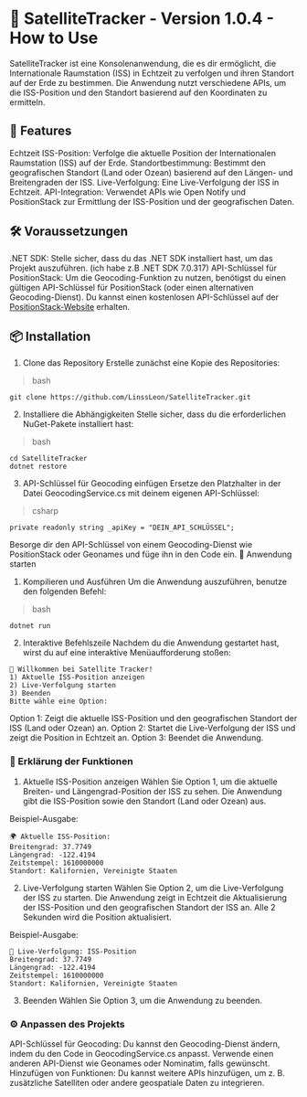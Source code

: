 # 🚀 SatelliteTracker - Version 1.0.4 - How to Use
SatelliteTracker ist eine Konsolenanwendung, die es dir ermöglicht, die Internationale Raumstation (ISS) in Echtzeit zu verfolgen und ihren Standort auf der Erde zu bestimmen. Die Anwendung nutzt verschiedene APIs, um die ISS-Position und den Standort basierend auf den Koordinaten zu ermitteln.

## 🚀 Features

Echtzeit ISS-Position: Verfolge die aktuelle Position der Internationalen Raumstation (ISS) auf der Erde.
Standortbestimmung: Bestimmt den geografischen Standort (Land oder Ozean) basierend auf den Längen- und Breitengraden der ISS.
Live-Verfolgung: Eine Live-Verfolgung der ISS in Echtzeit.
API-Integration: Verwendet APIs wie Open Notify und PositionStack zur Ermittlung der ISS-Position und der geografischen Daten.

## 🛠️ Voraussetzungen

.NET SDK: Stelle sicher, dass du das .NET SDK installiert hast, um das Projekt auszuführen. (ich habe z.B .NET SDK 7.0.317)
API-Schlüssel für PositionStack: Um die Geocoding-Funktion zu nutzen, benötigst du einen gültigen API-Schlüssel für PositionStack (oder einen alternativen Geocoding-Dienst). Du kannst einen kostenlosen API-Schlüssel auf der [PositionStack-Website](https://positionstack.com/) erhalten.

## 📦 Installation

1. Clone das Repository
Erstelle zunächst eine Kopie des Repositories:

> bash

```
git clone https://github.com/LinssLeon/SatelliteTracker.git
```
2. Installiere die Abhängigkeiten
Stelle sicher, dass du die erforderlichen NuGet-Pakete installiert hast:

> bash

```
cd SatelliteTracker
dotnet restore
```
3. API-Schlüssel für Geocoding einfügen
Ersetze den Platzhalter in der Datei GeocodingService.cs mit deinem eigenen API-Schlüssel:

> csharp

```private readonly string _apiKey = "DEIN_API_SCHLÜSSEL";```

Besorge dir den API-Schlüssel von einem Geocoding-Dienst wie PositionStack oder Geonames und füge ihn in den Code ein.
🚀 Anwendung starten
1. Kompilieren und Ausführen
Um die Anwendung auszuführen, benutze den folgenden Befehl:

> bash

`dotnet run`

2. Interaktive Befehlszeile
Nachdem du die Anwendung gestartet hast, wirst du auf eine interaktive Menüaufforderung stoßen:

```
🚀 Willkommen bei Satellite Tracker!
1) Aktuelle ISS-Position anzeigen
2) Live-Verfolgung starten
3) Beenden
Bitte wähle eine Option: 

```
Option 1: Zeigt die aktuelle ISS-Position und den geografischen Standort der ISS (Land oder Ozean) an.
Option 2: Startet die Live-Verfolgung der ISS und zeigt die Position in Echtzeit an.
Option 3: Beendet die Anwendung.

### 🧭 Erklärung der Funktionen
1. Aktuelle ISS-Position anzeigen
Wählen Sie Option 1, um die aktuelle Breiten- und Längengrad-Position der ISS zu sehen. Die Anwendung gibt die ISS-Position sowie den Standort (Land oder Ozean) aus.

Beispiel-Ausgabe:

```
🌍 Aktuelle ISS-Position:
Breitengrad: 37.7749
Längengrad: -122.4194
Zeitstempel: 1610000000
Standort: Kalifornien, Vereinigte Staaten
```

2. Live-Verfolgung starten
Wählen Sie Option 2, um die Live-Verfolgung der ISS zu starten. Die Anwendung zeigt in Echtzeit die Aktualisierung der ISS-Position und den geografischen Standort der ISS an. Alle 2 Sekunden wird die Position aktualisiert.

Beispiel-Ausgabe:

```
🎯 Live-Verfolgung: ISS-Position
Breitengrad: 37.7749
Längengrad: -122.4194
Zeitstempel: 1610000000
Standort: Kalifornien, Vereinigte Staaten
```

3. Beenden
Wählen Sie Option 3, um die Anwendung zu beenden.

###  ⚙️ Anpassen des Projekts
API-Schlüssel für Geocoding: Du kannst den Geocoding-Dienst ändern, indem du den Code in GeocodingService.cs anpasst. Verwende einen anderen API-Dienst wie Geonames oder Nominatim, falls gewünscht.
Hinzufügen von Funktionen: Du kannst weitere APIs hinzufügen, um z. B. zusätzliche Satelliten oder andere geospatiale Daten zu integrieren.
